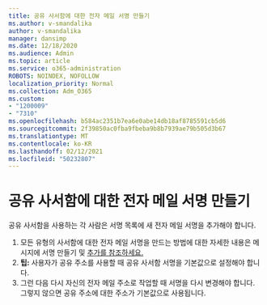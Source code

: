 ```yaml
---
title: 공유 사서함에 대한 전자 메일 서명 만들기
ms.author: v-smandalika
author: v-smandalika
manager: dansimp
ms.date: 12/18/2020
ms.audience: Admin
ms.topic: article
ms.service: o365-administration
ROBOTS: NOINDEX, NOFOLLOW
localization_priority: Normal
ms.collection: Adm_O365
ms.custom:
- "1200009"
- "7310"
ms.openlocfilehash: b584ac2351b7ea6e0abe14db18af8785591cb5d6
ms.sourcegitcommit: 2f39850ac0fba9fbeba9b8b7939ae79b505d3b67
ms.translationtype: MT
ms.contentlocale: ko-KR
ms.lasthandoff: 02/12/2021
ms.locfileid: "50232807"
---
```

# <a name="create-an-email-signature-for-a-shared-mailbox"></a>공유 사서함에 대한 전자 메일 서명 만들기

공유 사서함을 사용하는 각 사람은 서명 목록에 새 전자 메일 서명을 추가해야 합니다.

1. 모든 유형의 사서함에 대한 전자 메일 서명을 만드는 방법에 대한 자세한 내용은 메시지에 서명 만들기 및 [추가를 참조하세요.](https://support.office.com/article/8ee5d4f4-68fd-464a-a1c1-0e1c80bb27f2)
2. **팁:** 사용자가 공유 주소를 사용할 때 공유 사서함 서명을 기본값으로 설정해야 합니다.
3. 그런 다음 다시 자신의 전자 메일 주소로 작업할 때 서명을 다시 변경해야 합니다. 그렇지 않으면 공유 주소에 대한 주소가 기본값으로 사용됩니다.